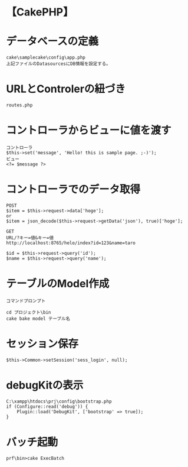 # 【CakePHP】
# データベースの定義
```
cake\samplecake\config\app.php
上記ファイルのDatasourcesにDB情報を設定する。
```

# URLとControlerの紐づき
```
routes.php
```

# コントローラからビューに値を渡す
```
コントローラ
$this->set('message', 'Hello! this is sample page. ;-)');
ビュー
<?= $message ?>
```

# コントローラでのデータ取得
```
POST
$item = $this->request->data['hoge'];
or
$item = json_decode($this->request->getData('json'), true)['hoge'];

GET
URL/?キー=値&キー=値
http://localhost:8765/helo/index?id=123&name=taro

$id = $this->request->query('id');
$name = $this->request->query('name');
```

# テーブルのModel作成
```
コマンドプロンプト

cd プロジェクト\bin
cake bake model テーブル名
```

# セッション保存
```
$this->Common->setSession('sess_login', null);
```

# debugKitの表示
```
C:\xampp\htdocs\prj\config\bootstrap.php
if (Configure::read('debug')) {
    Plugin::load('DebugKit', ['bootstrap' => true]);
}
```

# バッチ起動
```
prf\bin>cake ExecBatch
```